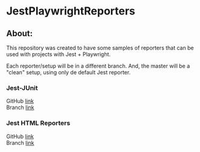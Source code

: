 # JestPlaywrightReporters

## About:
This repository was created to have some samples of reporters that can be used with projects with Jest + Playwright.

Each reporter/setup will be in a different branch. And, the master will be a "clean" setup, using only de default Jest reporter.

### Jest-JUnit
GitHub [link](https://github.com/jest-community/jest-junit)  
Branch [link](https://github.com/vgcpaulino/JestPlaywrightReporters/tree/junit)  

### Jest HTML Reporters
GitHub [link](https://github.com/Hazyzh/jest-html-reporters)  
Branch [link](https://github.com/vgcpaulino/JestPlaywrightReporters/tree/htmlReporters)  